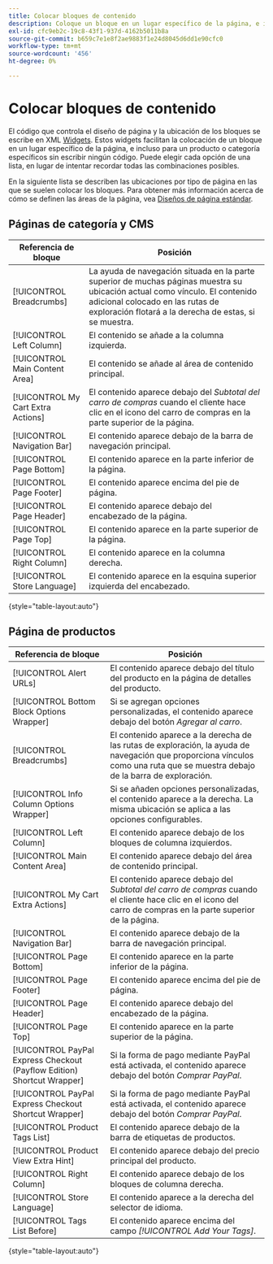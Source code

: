 ```yaml
---
title: Colocar bloques de contenido
description: Coloque un bloque en un lugar específico de la página, e incluso para un producto o categoría específicos, sin escribir ningún código
exl-id: cfc9eb2c-19c8-43f1-937d-4162b5011b8a
source-git-commit: b659c7e1e8f2ae9883f1e24d8045d6dd1e90cfc0
workflow-type: tm+mt
source-wordcount: '456'
ht-degree: 0%

---
```


# Colocar bloques de contenido

El código que controla el diseño de página y la ubicación de los bloques se escribe en XML [Widgets](widgets.md). Estos widgets facilitan la colocación de un bloque en un lugar específico de la página, e incluso para un producto o categoría específicos sin escribir ningún código. Puede elegir cada opción de una lista, en lugar de intentar recordar todas las combinaciones posibles.

En la siguiente lista se describen las ubicaciones por tipo de página en las que se suelen colocar los bloques. Para obtener más información acerca de cómo se definen las áreas de la página, vea [Diseños de página estándar](page-layout.md#standard-page-layouts).

## Páginas de categoría y CMS

| Referencia de bloque | Posición |
|----------|-------- |
| [!UICONTROL Breadcrumbs] | La ayuda de navegación situada en la parte superior de muchas páginas muestra su ubicación actual como vínculo. El contenido adicional colocado en las rutas de exploración flotará a la derecha de estas, si se muestra. |
| [!UICONTROL Left Column] | El contenido se añade a la columna izquierda. |
| [!UICONTROL Main Content Area] | El contenido se añade al área de contenido principal. |
| [!UICONTROL My Cart Extra Actions] | El contenido aparece debajo del _Subtotal del carro de compras_ cuando el cliente hace clic en el icono del carro de compras en la parte superior de la página. |
| [!UICONTROL Navigation Bar] | El contenido aparece debajo de la barra de navegación principal. |
| [!UICONTROL Page Bottom] | El contenido aparece en la parte inferior de la página. |
| [!UICONTROL Page Footer] | El contenido aparece encima del pie de página. |
| [!UICONTROL Page Header] | El contenido aparece debajo del encabezado de la página. |
| [!UICONTROL Page Top] | El contenido aparece en la parte superior de la página. |
| [!UICONTROL Right Column] | El contenido aparece en la columna derecha. |
| [!UICONTROL Store Language] | El contenido aparece en la esquina superior izquierda del encabezado. |

{style="table-layout:auto"}

## Página de productos

| Referencia de bloque | Posición |
|----------|-------- |
| [!UICONTROL Alert URLs] | El contenido aparece debajo del título del producto en la página de detalles del producto. |
| [!UICONTROL Bottom Block Options Wrapper] | Si se agregan opciones personalizadas, el contenido aparece debajo del botón _Agregar al carro_. |
| [!UICONTROL Breadcrumbs] | El contenido aparece a la derecha de las rutas de exploración, la ayuda de navegación que proporciona vínculos como una ruta que se muestra debajo de la barra de exploración. |
| [!UICONTROL Info Column Options Wrapper] | Si se añaden opciones personalizadas, el contenido aparece a la derecha. La misma ubicación se aplica a las opciones configurables. |
| [!UICONTROL Left Column] | El contenido aparece debajo de los bloques de columna izquierdos. |
| [!UICONTROL Main Content Area] | El contenido aparece debajo del área de contenido principal. |
| [!UICONTROL My Cart Extra Actions] | El contenido aparece debajo del _Subtotal del carro de compras_ cuando el cliente hace clic en el icono del carro de compras en la parte superior de la página. |
| [!UICONTROL Navigation Bar] | El contenido aparece debajo de la barra de navegación principal. |
| [!UICONTROL Page Bottom] | El contenido aparece en la parte inferior de la página. |
| [!UICONTROL Page Footer] | El contenido aparece encima del pie de página. |
| [!UICONTROL Page Header] | El contenido aparece debajo del encabezado de la página. |
| [!UICONTROL Page Top] | El contenido aparece en la parte superior de la página. |
| [!UICONTROL PayPal Express Checkout (Payflow Edition) Shortcut Wrapper] | Si la forma de pago mediante PayPal está activada, el contenido aparece debajo del botón _Comprar PayPal_. |
| [!UICONTROL PayPal Express Checkout Shortcut Wrapper] | Si la forma de pago mediante PayPal está activada, el contenido aparece debajo del botón _Comprar PayPal_. |
| [!UICONTROL Product Tags List] | El contenido aparece debajo de la barra de etiquetas de productos. |
| [!UICONTROL Product View Extra Hint] | El contenido aparece debajo del precio principal del producto. |
| [!UICONTROL Right Column] | El contenido aparece debajo de los bloques de columna derecha. |
| [!UICONTROL Store Language] | El contenido aparece a la derecha del selector de idioma. |
| [!UICONTROL Tags List Before] | El contenido aparece encima del campo _[!UICONTROL Add Your Tags]_. |

{style="table-layout:auto"}
